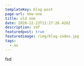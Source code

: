 ```yaml
---
templateKey: blog-post
page-url: new-one
title: old one
date: 2020-12-23T12:27:26.428Z
description: sdf
featuredpost: true
featuredimage: /img/blog-index.jpg
tags:
  - as
---
```

fsd